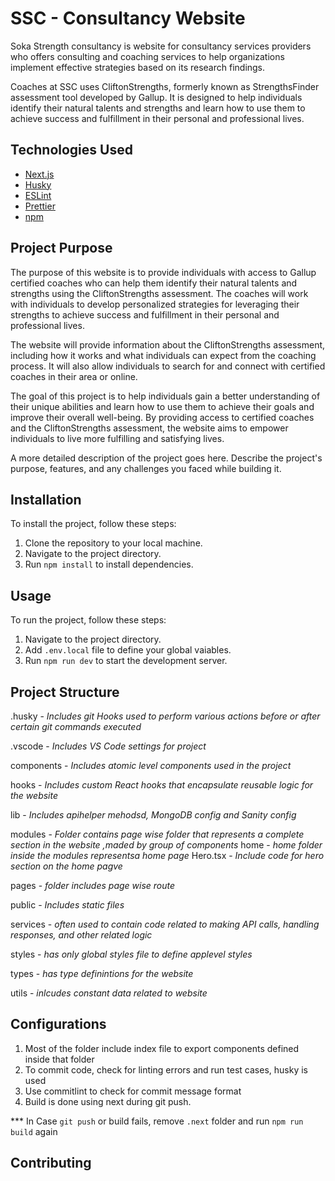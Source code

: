 # SSC - Consultancy Website

Soka Strength consultancy is website for consultancy services providers who offers consulting and coaching services to help organizations implement effective strategies based on its research findings.

Coaches at SSC uses CliftonStrengths, formerly known as StrengthsFinder assessment tool developed by Gallup. It is designed to help individuals identify their natural talents and strengths and learn how to use them to achieve success and fulfillment in their personal and professional lives.

## Technologies Used

- [Next.js](https://nextjs.org/)
- [Husky](https://typicode.github.io/husky/#/)
- [ESLint](https://eslint.org/)
- [Prettier](https://prettier.io/)
- [npm](https://www.npmjs.com/)

## Project Purpose

The purpose of this website is to provide individuals with access to Gallup certified coaches who can help them identify their natural talents and strengths using the CliftonStrengths assessment. The coaches will work with individuals to develop personalized strategies for leveraging their strengths to achieve success and fulfillment in their personal and professional lives.

The website will provide information about the CliftonStrengths assessment, including how it works and what individuals can expect from the coaching process. It will also allow individuals to search for and connect with certified coaches in their area or online.

The goal of this project is to help individuals gain a better understanding of their unique abilities and learn how to use them to achieve their goals and improve their overall well-being. By providing access to certified coaches and the CliftonStrengths assessment, the website aims to empower individuals to live more fulfilling and satisfying lives.

A more detailed description of the project goes here. Describe the project's purpose, features, and any challenges you faced while building it.

## Installation

To install the project, follow these steps:

1. Clone the repository to your local machine.
2. Navigate to the project directory.
3. Run `npm install` to install dependencies.

## Usage

To run the project, follow these steps:

1. Navigate to the project directory.
2. Add `.env.local` file to define your global vaiables.
3. Run `npm run dev` to start the development server.

## Project Structure

.husky - _Includes git Hooks used to perform various actions before or after certain git commands executed_

.vscode - _Includes VS Code settings for project_

components - _Includes atomic level components used in the project_

hooks - _Includes custom React hooks that encapsulate reusable logic for the website_

lib - _Includes apihelper mehodsd, MongoDB config and Sanity config_

modules - _Folder contains page wise folder that represents a complete section in the website ,maded by group of components_
home - _home folder inside the modules representsa home page_
Hero.tsx - _Include code for hero section on the home pagve_

pages - _folder includes page wise route_

public - _Includes static files_

services - _often used to contain code related to making API calls, handling responses, and other related logic_

styles - _has only global styles file to define applevel styles_

types - _has type definintions for the website_

utils - _inlcudes constant data related to website_

## Configurations

1. Most of the folder include index file to export components defined inside that folder
2. To commit code, check for linting errors and run test cases, husky is used
3. Use commitlint to check for commit message format
4. Build is done using next during git push.

\*\*\* In Case `git push` or build fails, remove `.next` folder and run `npm run build` again

## Contributing
